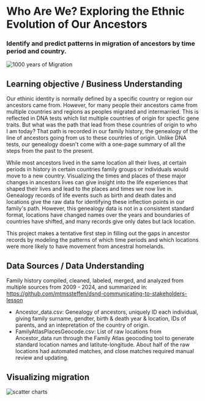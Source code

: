 
# Who Are We?  Exploring the Ethnic Evolution of Our Ancestors
### Identify and predict patterns in migration of ancestors by time period and country. 

![1000 years of Migration](https://github.com/user-attachments/assets/479022e4-a12d-4cd9-ac84-75809e49cc08)


## Learning objective / Business Understanding
Our ethinic identity is normally defined by a specific country or region our ancestors came from.  However, for many people their ancestors came from multiple countries and regions as peoples migrated and intermarried.  This is reflected in DNA tests which list multiple countries of origin for specfic gene traits.  But what was the path that lead from these countries of origin to who I am today?  That path is recorded in our family history, the genealogy of the line of ancestors going from us to these countries of origin.  Unlike DNA tests, our genealogy doesn't come with a one-page summary of all the steps from the past to the present.   

While most ancestors lived in the same location all their lives, at certain periods in history in certain countries family groups or individuals would move to a new country.  Visualizing the times and places of these major changes in ancestors lives can give insight into the life experiences that shaped their lives and lead to the places and times we now live in.  Genealogy records of life events such as birth and death dates and locations give the raw data for identifying these inflection points in our family's path.  However, this genealogy data is not in a consistent standard format, locations have changed names over the years and boundaries of countries have shifted, and many records give only dates but lack location.  

This project makes a tentative first step in filling out the gaps in ancestor records by modeling the patterns of which time periods and which locations were more likely to have movement from ancestral homelands.

    
## Data Sources / Data Understanding
Family history compiled, cleaned, labeled, merged, and analyzed from multiple sources from 2009 - 2024, and summarized in:  
https://github.com/mtmssteffen/dsnd-communicating-to-stakeholders-lesson
 - Ancestor_data.csv:  Genealogy of ancestors, uniquely ID each individual, giving family surname, gendter, birth & death year & location, IDs of parents, and an intepretation of the country of origin.
 - FamilyAtlasPlacesGeocode.csv:  List of raw locations from Ancestor_data run through the Family Atlas geocoding tool to generate standard location names and latitute-longitude.  About half of the raw locations had automated matches, and close matches required manual review and updating.

## Visualizing migration 
![scatter charts](https://github.com/user-attachments/assets/3d26d7f5-11ad-435b-9dd3-0f953cde4a53)

